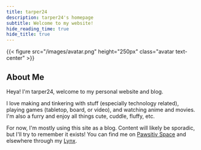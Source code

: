 ```yaml
---
title: tarper24
description: tarper24's homepage
subtitle: Welcome to my website!
hide_reading_time: true
hide_title: true
---
```


{{< figure src="/images/avatar.png" height="250px" class="avatar text-center" >}}

## About Me

Heya! I'm tarper24, welcome to my personal website and blog.

I love making and tinkering with stuff (especially technology related), playing games (tabletop, board, or video), and watching anime and movies.
I'm also a furry and enjoy all things cute, cuddle, fluffy, etc.

For now, I'm mostly using this site as a blog.
Content will likely be sporadic, but I'll try to remember it exists!
You can find me on [Pawsitiv Space](https://pawsitiv.space) and elsewhere through my [Lynx](https://t24.co).

